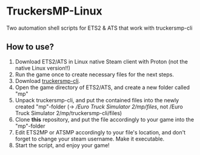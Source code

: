 # TruckersMP-Linux

Two automation shell scripts for ETS2 & ATS that work with truckersmp-cli

## How to use?

1. Download ETS2/ATS in Linux native Steam client with Proton (not the native Linux version!!)
2. Run the game once to create necessary files for the next steps.
3. Download [truckersmp-cli](https://github.com/lhark/truckersmp-cli).
4. Open the game directory of ETS2/ATS, and create a new folder called "mp"
5. Unpack truckersmp-cli, and put the contained files into the newly created "mp"-folder (-> */Euro Truck Simulator 2/mp/files*, not /Euro Truck Simulator 2/mp/truckersmp-cli/files)
6. Clone **this** repository, and put the file accordingly to your game into the "mp"-folder 
7. Edit ETS2MP or ATSMP accordingly to your file's location, and don't forget to change your steam username. Make it executable.
8. Start the script, and enjoy your game!
